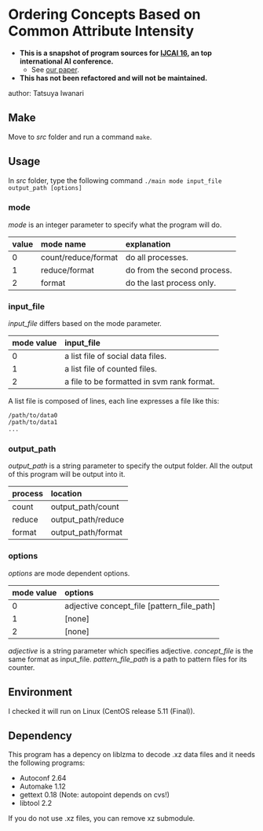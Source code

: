 # Ordering Concepts Based on Common Attribute Intensity
- **This is a snapshot of program sources for [IJCAI 16](http://ijcai-16.org/), an top international AI conference.**
    - See [our paper](http://www.ijcai.org/Proceedings/16/Papers/527.pdf).
- **This has not been refactored and will not be maintained.**

author: Tatsuya Iwanari

## Make
Move to _src_ folder and run a command ``make``.

## Usage
In _src_ folder, type the following command
``./main mode input_file output_path [options]``

### mode
_mode_ is an integer parameter to specify what the program will do.

| value | mode name | explanation |
|:------|:----------|:------------|
| 0 | count/reduce/format | do all processes. |
| 1 | reduce/format | do from the second process. |
| 2 | format | do the last process only. |

### input\_file
_input\_file_ differs based on the mode parameter.

| mode value | input\_file |
|:-----------|:------------|
| 0 | a list file of social data files. |
| 1 | a list file of counted files. |
| 2 | a file to be formatted in svm rank format. |

A list file is composed of lines, each line expresses a file like this:

```
/path/to/data0
/path/to/data1
...
```

### output\_path
_output\_path_ is a string parameter to specify the output folder.
All the output of this program will be output into it.

| process | location |
|:--------|:---------|
| count | output\_path/count |
| reduce | output\_path/reduce |
| format | output\_path/format |

### options
_options_ are mode dependent options.

| mode value | options |
|:-----------|:------------|
| 0 | adjective concept\_file [pattern\_file\_path] |
| 1 | [none] |
| 2 | [none] |

_adjective_ is a string parameter which specifies adjective.
_concept\_file_ is the same format as input\_file.
_pattern\_file\_path_ is a path to pattern files for its counter.

## Environment
I checked it will run on Linux (CentOS release 5.11 (Final)).

## Dependency
This program has a depency on liblzma to decode .xz data files and it
needs the following programs:

- Autoconf 2.64
- Automake 1.12
- gettext 0.18 (Note: autopoint depends on cvs!)
- libtool 2.2

If you do not use .xz files, you can remove xz submodule.
